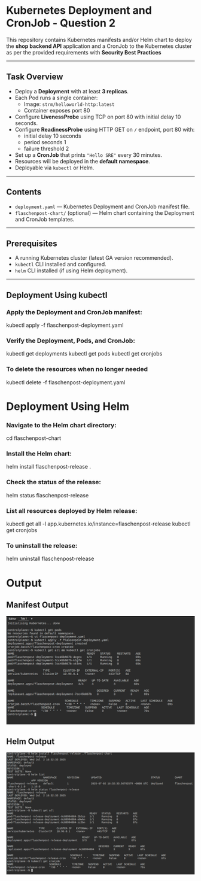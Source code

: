# Kubernetes Deployment and CronJob - Question 2

This repository contains Kubernetes manifests and/or Helm chart to deploy the **shop backend API** application and a CronJob to the Kubernetes cluster as per the provided requirements with **Security Best Practices**

---

## Task Overview

- Deploy a **Deployment** with at least **3 replicas**.
- Each Pod runs a single container:
  - Image: `strm/helloworld-http:latest`
  - Container exposes port 80
- Configure **LivenessProbe** using TCP on port 80 with initial delay 10 seconds.
- Configure **ReadinessProbe** using HTTP GET on `/` endpoint, port 80 with:
  - initial delay 10 seconds
  - period seconds 1
  - failure threshold 2
- Set up a **CronJob** that prints `"Hello SRE"` every 30 minutes.
- Resources will be deployed in the **default namespace**.
- Deployable via `kubectl` or Helm.

---

## Contents

- `deployment.yaml` — Kubernetes Deployment and CronJob manifest file.
- `flaschenpost-chart/` (optional) — Helm chart containing the Deployment and CronJob templates.

---

## Prerequisites

- A running Kubernetes cluster (latest GA version recommended).
- `kubectl` CLI installed and configured.
- `helm` CLI installed (if using Helm deployment).

---

## Deployment Using kubectl

### Apply the Deployment and CronJob manifest:

kubectl apply -f flaschenpost-deployment.yaml

### Verify the Deployment, Pods, and CronJob:
kubectl get deployments
kubectl get pods
kubectl get cronjobs

### To delete the resources when no longer needed
kubectl delete -f flaschenpost-deployment.yaml



# Deployment Using Helm

### Navigate to the Helm chart directory:
cd flaschenpost-chart

### Install the Helm chart:
helm install flaschenpost-release .

### Check the status of the release:
helm status flaschenpost-release

### List all resources deployed by Helm release:
kubectl get all -l app.kubernetes.io/instance=flaschenpost-release
kubectl get cronjobs

### To uninstall the release:
helm uninstall flaschenpost-release

# Output
## Manifest Output
![](./Question2_Manifest_Output.png)

## Helm Output
![](./Question2_Helm_Output.png)
